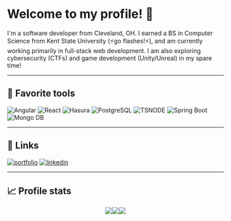 # Welcome to my profile! 👋

I'm a software developer from Cleveland, OH. I earned a BS in Computer Science from Kent State University (⚡go flashes!⚡), and am currently working primarily in full-stack web development. I am also exploring cybersecurity (CTFs) and game development (Unity/Unreal) in my spare time!

<hr>

## 🔨 Favorite tools

![Angular](https://img.shields.io/badge/Angular-FA2525?logo=angular&logoColor=9EE9F8&style=for-the-badge)
![React](https://img.shields.io/badge/React-61dbfb?logo=react&logoColor=000000&style=for-the-badge)
![Hasura](https://img.shields.io/badge/Hasura-1B2738?logo=hasura&logoColor=1EB4D4&style=for-the-badge)
![PostgreSQL](https://img.shields.io/badge/PostgreSQL-5d6fe9?logo=postgresql&logoColor=ffffff&style=for-the-badge)
![TSNODE](https://img.shields.io/badge/TSNode-231933?logo=ts-node&logoColor=3178C6&style=for-the-badge)
![Spring Boot](https://img.shields.io/badge/Springboot-6db33f?logo=spring&logoColor=000000&style=for-the-badge)
![Mongo DB](https://img.shields.io/badge/Mongo%20DB-001e2b?logo=mongodb&logoColor=00ed64&style=for-the-badge)
<hr>

## 🔗 Links

[![portfolio](https://img.shields.io/badge/portfolio-000?style=for-the-badge&logo=ko-fi&logoColor=white)](https://jmuzina.io/)
[![linkedin](https://img.shields.io/badge/linkedin-0A66C2?style=for-the-badge&logo=linkedin&logoColor=white)](https://www.linkedin.com/in/jmuzina)
<hr>

## 📈 Profile stats

<div style="display:flex;flex-flow:row wrap;justify-content:center;align-items:center">
    <a href="https://github-profile-summary-cards.vercel.app/api/cards/profile-details?username=jmuzina&theme=github_dark"><img src="https://github-profile-summary-cards.vercel.app/api/cards/profile-details?username=jmuzina&theme=github_dark"/></a>
    <a href="https://github-profile-summary-cards.vercel.app/api/cards/most-commit-language?username=jmuzina&theme=github_dark"><img src="https://github-profile-summary-cards.vercel.app/api/cards/most-commit-language?username=jmuzina&theme=github_dark"/></a>
    <a href="https://github-profile-summary-cards.vercel.app/api/cards/productive-time?username=jmuzina&theme=github_dark"><img src="https://github-profile-summary-cards.vercel.app/api/cards/productive-time?username=jmuzina&theme=github_dark"/></a>
</div>
